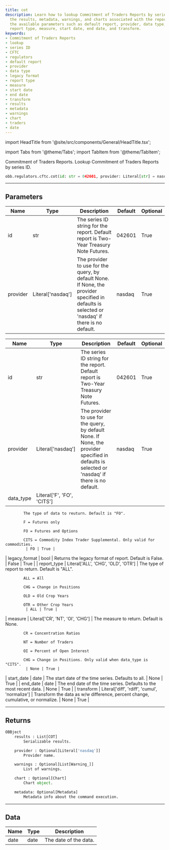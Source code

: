 ```yaml
---
title: cot
description: Learn how to lookup Commitment of Traders Reports by series ID and view
  the results, metadata, warnings, and charts associated with the reports. Understand
  the available parameters such as default report, provider, data type, legacy format,
  report type, measure, start date, end date, and transform.
keywords:
- Commitment of Traders Reports
- lookup
- series ID
- CFTC
- regulators
- default report
- provider
- data type
- legacy format
- report type
- measure
- start date
- end date
- transform
- results
- metadata
- warnings
- chart
- traders
- date
---
```


import HeadTitle from '@site/src/components/General/HeadTitle.tsx';

<HeadTitle title="regulators /cftc/cot - Reference | OpenBB Platform Docs" />

<!-- markdownlint-disable MD012 MD031 MD033 -->

import Tabs from '@theme/Tabs';
import TabItem from '@theme/TabItem';

Commitment of Traders Reports. Lookup Commitment of Traders Reports by series ID.

```python wordwrap
obb.regulators.cftc.cot(id: str = 042601, provider: Literal[str] = nasdaq)
```

---

## Parameters

<Tabs>
<TabItem value="standard" label="Standard">

| Name | Type | Description | Default | Optional |
| ---- | ---- | ----------- | ------- | -------- |
| id | str | The series ID string for the report. Default report is Two-Year Treasury Note Futures. | 042601 | True |
| provider | Literal['nasdaq'] | The provider to use for the query, by default None. If None, the provider specified in defaults is selected or 'nasdaq' if there is no default. | nasdaq | True |
</TabItem>

<TabItem value='nasdaq' label='nasdaq'>

| Name | Type | Description | Default | Optional |
| ---- | ---- | ----------- | ------- | -------- |
| id | str | The series ID string for the report. Default report is Two-Year Treasury Note Futures. | 042601 | True |
| provider | Literal['nasdaq'] | The provider to use for the query, by default None. If None, the provider specified in defaults is selected or 'nasdaq' if there is no default. | nasdaq | True |
| data_type | Literal['F', 'FO', 'CITS'] | 
            The type of data to reuturn. Default is "FO".

            F = Futures only

            FO = Futures and Options

            CITS = Commodity Index Trader Supplemental. Only valid for commodities.
             | FO | True |
| legacy_format | bool | Returns the legacy format of report. Default is False. | False | True |
| report_type | Literal['ALL', 'CHG', 'OLD', 'OTR'] | 
            The type of report to return. Default is "ALL".

            ALL = All

            CHG = Change in Positions

            OLD = Old Crop Years

            OTR = Other Crop Years
             | ALL | True |
| measure | Literal['CR', 'NT', 'OI', 'CHG'] | 
            The measure to return. Default is None.

            CR = Concentration Ratios

            NT = Number of Traders

            OI = Percent of Open Interest

            CHG = Change in Positions. Only valid when data_type is "CITS".
             | None | True |
| start_date | date | The start date of the time series. Defaults to all. | None | True |
| end_date | date | The end date of the time series. Defaults to the most recent data. | None | True |
| transform | Literal['diff', 'rdiff', 'cumul', 'normalize'] | Transform the data as w/w difference, percent change, cumulative, or normalize. | None | True |
</TabItem>

</Tabs>

---

## Returns

```python wordwrap
OBBject
    results : List[COT]
        Serializable results.

    provider : Optional[Literal['nasdaq']]
        Provider name.

    warnings : Optional[List[Warning_]]
        List of warnings.

    chart : Optional[Chart]
        Chart object.

    metadata: Optional[Metadata]
        Metadata info about the command execution.
```

---

## Data

<Tabs>
<TabItem value="standard" label="Standard">

| Name | Type | Description |
| ---- | ---- | ----------- |
| date | date | The date of the data. |
</TabItem>

</Tabs>

